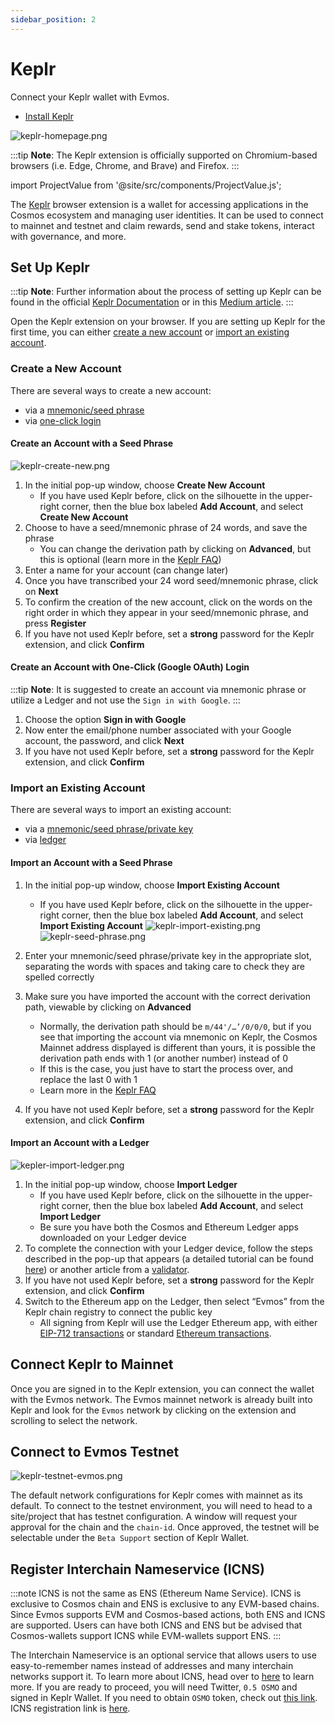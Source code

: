 ```yaml
---
sidebar_position: 2
---
```


# Keplr

Connect your Keplr wallet with Evmos.

- [Install Keplr](https://www.keplr.app/)

![keplr-homepage.png](/img/keplr-homepage.png)

:::tip
**Note**: The Keplr extension is officially supported on Chromium-based browsers (i.e. Edge, Chrome, and Brave) and Firefox.
:::

import ProjectValue from '@site/src/components/ProjectValue.js';

The [Keplr](https://www.keplr.app/) browser extension is a wallet for accessing applications in the Cosmos ecosystem and managing user identities. It can be used to connect to <ProjectValue keyword="name" /> mainnet and testnet and claim rewards, send and stake tokens, interact with governance, and more.

## Set Up Keplr

:::tip
**Note**: Further information about the process of setting up Keplr can be found in the official [Keplr Documentation](https://keplr.crunch.help/getting-started) or in this [Medium article](https://medium.com/chainapsis/how-to-use-keplr-wallet-40afc80907f6).
:::

Open the Keplr extension on your browser. If you are setting up Keplr for the first time, you can either [create a new account](#create-a-new-account) or [import an existing account](#import-an-existing-account).

### Create a New Account

There are several ways to create a new account:

- via a [mnemonic/seed phrase](#create-an-account-with-a-seed-phrase)
- via [one-click login](#create-an-account-with-one-click-login)

#### Create an Account with a Seed Phrase

![keplr-create-new.png](/img/keplr-create-new.png)

1. In the initial pop-up window, choose **Create New Account**
    - If you have used Keplr before, click on the silhouette in the upper-right corner, then the blue box labeled **Add Account**, and select **Create New Account**
2. Choose to have a seed/mnemonic phrase of 24 words, and save the phrase
    - You can change the derivation path by clicking on **Advanced**, but this is optional (learn more in the [Keplr FAQ](https://faq.keplr.app/))
3. Enter a name for your account (can change later)
4. Once you have transcribed your 24 word seed/mnemonic phrase, click on **Next**
5. To confirm the creation of the new account, click on the words on the right order in which they appear in your seed/mnemonic phrase, and press **Register**
6. If you have not used Keplr before, set a **strong** password for the Keplr extension, and click **Confirm**

#### Create an Account with One-Click (Google OAuth) Login

:::tip
**Note**: It is suggested to create an account via mnemonic phrase or utilize a Ledger and not use the `Sign in with Google`.
:::

1. Choose the option **Sign in with Google**
2. Now enter the email/phone number associated with your Google account, the password, and click **Next**
3. If you have not used Keplr before, set a **strong** password for the Keplr extension, and click **Confirm**

### Import an Existing Account

There are several ways to import an existing account:

- via a [mnemonic/seed phrase/private key](#import-an-account-with-a-seed-phrase)
- via [ledger](#import-an-account-with-a-ledger)

#### Import an Account with a Seed Phrase


1. In the initial pop-up window, choose **Import Existing Account**
    - If you have used Keplr before, click on the silhouette in the upper-right corner, then the blue box labeled **Add Account**, and select **Import Existing Account**
![keplr-import-existing.png](/img/keplr-import-existing.png)
![keplr-seed-phrase.png](/img/keplr-seed-phrase.png)

2. Enter your mnemonic/seed phrase/private key in the appropriate slot, separating the words with spaces and taking care to check they are spelled correctly
3. Make sure you have imported the account with the correct derivation path, viewable by clicking on **Advanced**
    - Normally, the derivation path should be `m/44'/…’/0/0/0`, but if you see that importing the account via mnemonic on Keplr, the Cosmos Mainnet address displayed is different than yours, it is possible the derivation path ends with 1 (or another number) instead of 0
    - If this is the case, you just have to start the process over, and replace the last 0 with 1
    - Learn more in the [Keplr FAQ](https://faq.keplr.app/)
4. If you have not used Keplr before, set a **strong** password for the Keplr extension, and click **Confirm**

#### Import an Account with a Ledger

![kepler-import-ledger.png](/img/kepler-import-ledger.png)

1. In the initial pop-up window, choose **Import Ledger**
   - If you have used Keplr before, click on the silhouette in the upper-right corner, then the blue box labeled **Add Account**, and select **Import Ledger**
   - Be sure you have both the Cosmos and Ethereum Ledger apps downloaded on your Ledger device
2. To complete the connection with your Ledger device, follow the steps described in the pop-up that appears (a detailed tutorial can be found [here](https://medium.com/chainapsis/how-to-use-ledger-nano-hardware-wallet-with-keplr-9ea7f07826c2)) or another article from a [validator](https://medium.com/coinmonks/how-to-set-up-ledger-wallet-evmos-using-keplr-c438cf8c5321).
3. If you have not used Keplr before, set a **strong** password for the Keplr extension, and click **Confirm**
4. Switch to the Ethereum app on the Ledger, then select “Evmos” from the Keplr chain registry to connect the public key
   - All signing from Keplr will use the Ledger Ethereum app, with either [EIP-712 transactions](https://eips.ethereum.org/EIPS/eip-712) or standard [Ethereum transactions](https://ethereum.org/en/developers/docs/transactions/).

## Connect Keplr to Mainnet

Once you are signed in to the Keplr extension, you can connect the wallet with the Evmos network. The Evmos mainnet network is already built into Keplr and look for the `Evmos` network by clicking on the extension and scrolling to select the network.

## Connect to Evmos Testnet

![keplr-testnet-evmos.png](/img/keplr-testnet-evmos.png)

The default network configurations for Keplr comes with mainnet as its default. To connect to the testnet environment, you will need to head to a site/project that has testnet configuration. A window will request your approval for the chain and the `chain-id`. Once approved, the testnet will be selectable under the `Beta Support` section of Keplr Wallet.

## Register Interchain Nameservice (ICNS)

:::note
ICNS is not the same as ENS (Ethereum Name Service). ICNS is exclusive to Cosmos chain and ENS is exclusive to any EVM-based chains. Since Evmos supports EVM and Cosmos-based actions, both ENS and ICNS are supported. Users can have both ICNS and ENS but be advised that Cosmos-wallets support ICNS while EVM-wallets support ENS.
:::

The Interchain Nameservice is an optional service that allows users to use easy-to-remember names instead of addresses and many interchain networks support it. To learn more about ICNS, head over to [here](https://medium.com/@icns/announcing-icns-the-interchain-name-service-e61e0c3e2abb) to learn more. If you are ready to proceed, you will need Twitter, `0.5 OSMO` and signed in Keplr Wallet. If you need to obtain `OSMO` token, check out [this link](https://app.osmosis.zone/?from=USDC&to=OSMO). ICNS registration link is [here](https://app.icns.xyz/).
